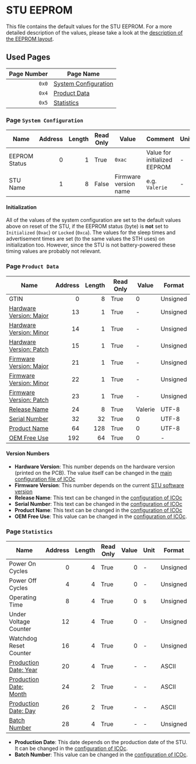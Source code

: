 # STU EEPROM

This file contains the default values for the STU EEPROM. For a more detailed description of the values, please take a look at the [description of the EEPROM layout](EEPROM.md).

## Used Pages

| Page Number | Page Name                                              |
| ----------: | ------------------------------------------------------ |
|       `0x0` | [System Configuration](#page:stu-system-configuration) |
|       `0x4` | [Product Data](#page:stu-product-data)                 |
|       `0x5` | [Statistics](#page:stu-statistics)                     |

<a name="page:stu-system-configuration"></a>

### Page `System Configuration`

| Name          | Address | Length | Read Only | Value                 | Comment                      | Unit | Format |
| ------------- | ------: | -----: | --------- | --------------------- | ---------------------------- | ---- | ------ |
| EEPROM Status |       0 |      1 | True      | `0xac`                | Value for initialized EEPROM | -    |        |
| STU Name      |       1 |      8 | False     | Firmware version name | e.g. `Valerie`               | -    | UTF-8  |

#### Initialization

All of the values of the system configuration are set to the default values above on reset of the STU, if the EEPROM status (byte) is **not** set to `Initialized` (`0xac`) or `Locked` (`0xca`). The values for the sleep times and advertisement times are set (to the same values the STH uses) on initialization too. However, since the STU is not battery-powered these timing values are probably not relevant.

<a name="page:stu-product-data"></a>

### Page `Product Data`

| Name                                                   | Address | Length | Read Only | Value   | Format   |
| ------------------------------------------------------ | ------: | -----: | --------- | ------- | -------- |
| GTIN                                                   |       0 |      8 | True      | 0       | Unsigned |
| [Hardware Version: Major](#value:stu-hardware-version) |      13 |      1 | True      | -       | Unsigned |
| [Hardware Version: Minor](#value:stu-hardware-version) |      14 |      1 | True      | -       | Unsigned |
| [Hardware Version: Patch](#value:stu-hardware-version) |      15 |      1 | True      | -       | Unsigned |
| [Firmware Version: Major](#value:stu-firmware-version) |      21 |      1 | True      | -       | Unsigned |
| [Firmware Version: Minor](#value:stu-firmware-version) |      22 |      1 | True      | -       | Unsigned |
| [Firmware Version: Patch](#value:stu-firmware-version) |      23 |      1 | True      | -       | Unsigned |
| [Release Name](#value:stu-release-name)                |      24 |      8 | True      | Valerie | UTF-8    |
| [Serial Number](#value:stu-serial-number)              |      32 |     32 | True      | 0       | UTF-8    |
| [Product Name](#value:stu-product-name)                |      64 |    128 | True      | 0       | UTF-8    |
| [OEM Free Use](#value:stu-oem-free-use)                |     192 |     64 | True      | 0       | -        |

#### Version Numbers

- <a name="value:stu-hardware-version"></a> **Hardware Version**: This number depends on the hardware version (printed on the PCB). The value itself can be changed in the [main configuration file of ICOc][config]
- <a name="value:stu-firmware-version"></a> **Firmware Version**: This number depends on the current [STU software version](https://github.com/MyTooliT/STU/releases)
- <a name="value:stu-release-name"></a> **Release Name**: This text can be changed in the [configuration of ICOc][config]
- <a name="value:stu-serial-number"></a> **Serial Number**: This text can be changed in the [configuration of ICOc][config]
- <a name="value:stu-product-name"></a> **Product Name**: This text can be changed in the [configuration of ICOc][config]
- <a name="value:stu-oem-free-use"></a> **OEM Free Use**: This value can be changed in the [configuration of ICOc][config].

[config]: https://github.com/MyTooliT/ICOc/blob/master/Configuration/config.yaml

<a name="page:stu-statistics"></a>

### Page `Statistics`

| Name                                                 | Address | Length | Read Only | Value | Unit | Format   |
| ---------------------------------------------------- | ------: | -----: | --------- | ----: | ---- | -------- |
| Power On Cycles                                      |       0 |      4 | True      |     0 | -    | Unsigned |
| Power Off Cycles                                     |       4 |      4 | True      |     0 | -    | Unsigned |
| Operating Time                                       |       8 |      4 | True      |     0 | s    | Unsigned |
| Under Voltage Counter                                |      12 |      4 | True      |     0 | -    | Unsigned |
| Watchdog Reset Counter                               |      16 |      4 | True      |     0 | -    | Unsigned |
| [Production Date: Year](#value:stu-production-date)  |      20 |      4 | True      |     - | -    | ASCII    |
| [Production Date: Month](#value:stu-production-date) |      24 |      2 | True      |     - | -    | ASCII    |
| [Production Date: Day](#value:stu-production-date)   |      26 |      2 | True      |     - | -    | ASCII    |
| [Batch Number](#value:stu-batch-number)              |      28 |      4 | True      |     - | -    | Unsigned |

- <a name="value:stu-production-date">**Production Date**:</a> This date depends on the production date of the STU. It can be changed in the [configuration of ICOc][config].
- <a name="value:stu-batch-number">**Batch Number**:</a> This value can be changed in the [configuration of ICOc][config].
